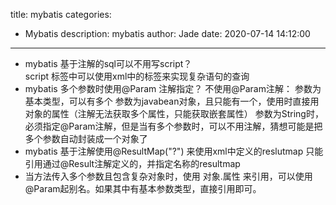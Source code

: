 title: mybatis
categories:
  - Mybatis
description: mybatis
author: Jade
date: 2020-07-14 14:12:00
---

- mybatis 基于注解的sql可以不用写script？  
	script 标签中可以使用xml中的标签来实现复杂语句的查询
- mybatis 多个参数时使用@Param 注解指定？
	不使用@Param注解：
		参数为基本类型，可以有多个
		参数为javabean对象，且只能有一个，使用时直接用对象的属性（注解无法获取多个属性，只能获取嵌套属性）
	参数为String时，必须指定@Param注解，但是当有多个参数时，可以不用注解，猜想可能是把多个参数自动封装成一个对象了
- mybatis 基于注解使用@ResultMap("?") 来使用xml中定义的reslutmap
	只能引用通过@Result注解定义的，并指定名称的resultmap
- 当方法传入多个参数且包含复杂对象时，使用 对象.属性 来引用，可以使用@Param起别名。如果其中有基本参数类型，直接引用即可。

